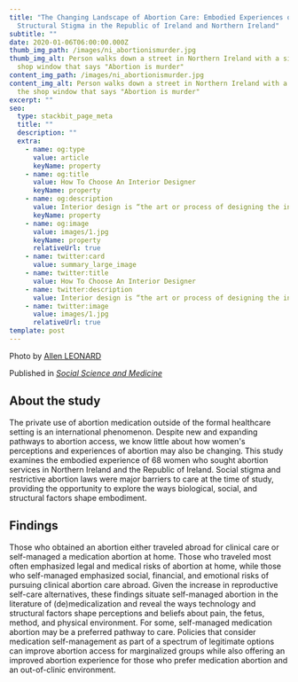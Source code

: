 ```yaml
---
title: "The Changing Landscape of Abortion Care: Embodied Experiences of
  Structural Stigma in the Republic of Ireland and Northern Ireland"
subtitle: ""
date: 2020-01-06T06:00:00.000Z
thumb_img_path: /images/ni_abortionismurder.jpg
thumb_img_alt: Person walks down a street in Northern Ireland with a sign in the
  shop window that says "Abortion is murder"
content_img_path: /images/ni_abortionismurder.jpg
content_img_alt: Person walks down a street in Northern Ireland with a sign in
  the shop window that says "Abortion is murder"
excerpt: ""
seo:
  type: stackbit_page_meta
  title: ""
  description: ""
  extra:
    - name: og:type
      value: article
      keyName: property
    - name: og:title
      value: How To Choose An Interior Designer
      keyName: property
    - name: og:description
      value: Interior design is “the art or process of designing the interior
      keyName: property
    - name: og:image
      value: images/1.jpg
      keyName: property
      relativeUrl: true
    - name: twitter:card
      value: summary_large_image
    - name: twitter:title
      value: How To Choose An Interior Designer
    - name: twitter:description
      value: Interior design is “the art or process of designing the interior
    - name: twitter:image
      value: images/1.jpg
      relativeUrl: true
template: post
---
```

Photo by [Allen LEONARD](https://www.flickr.com/photos/mrulster/49935507627/in/gallery-193145969@N07-72157719330031999/)

Published in [*Social Science and Medicine*](https://doi.org/10.1016/j.socscimed.2019.112686) 

## About the study 
The private use of abortion medication outside of the formal healthcare setting is an international phenomenon. Despite new and expanding pathways to abortion access, we know little about how women's perceptions and experiences of abortion may also be changing. This study examines the embodied experience of 68 women who sought abortion services in Northern Ireland and the Republic of Ireland. Social stigma and restrictive abortion laws were major barriers to care at the time of study, providing the opportunity to explore the ways biological, social, and structural factors shape embodiment. 

## Findings 
Those who obtained an abortion either traveled abroad for clinical care or self-managed a medication abortion at home. Those who traveled most often emphasized legal and medical risks of abortion at home, while those who self-managed emphasized social, financial, and emotional risks of pursuing clinical abortion care abroad. Given the increase in reproductive self-care alternatives, these findings situate self-managed abortion in the literature of (de)medicalization and reveal the ways technology and structural factors shape perceptions and beliefs about pain, the fetus, method, and physical environment. For some, self-managed medication abortion may be a preferred pathway to care. Policies that consider medication self-management as part of a spectrum of legitimate options can improve abortion access for marginalized groups while also offering an improved abortion experience for those who prefer medication abortion and an out-of-clinic environment.
